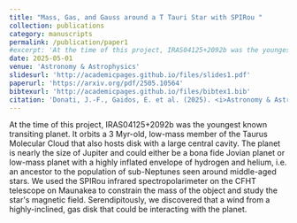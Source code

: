```yaml
---
title: "Mass, Gas, and Gauss around a T Tauri Star with SPIRou "
collection: publications
category: manuscripts
permalink: /publication/paper1
#excerpt: 'At the time of this project, IRAS04125+2092b was the youngest known transiting planet.  It orbits a 3 Myr-old, low-mass member of the Taurus Molecular Cloud that also hosts disk with a large central cavity.  The planet is nearly the size of Jupiter and could either be a bona fide Jovian planet or low-mass planet with a highly inflated envelope of hydrogen and helium, i.e. an ancestor to the population of sub-Neptunes seen around middle-aged stars.  We used the SPIRou infrared spectropolarimeter on the CFHT telescope on Maunakea to constrain the mass of the object and study the star's magnetic field.  Serendipitously, we discovered that a wind from a highly-inclined, gas disk that could be interacting with the planet.'
date: 2025-05-01
venue: 'Astronomy & Astrophysics'
slidesurl: 'http://academicpages.github.io/files/slides1.pdf'
paperurl: 'https://arxiv.org/pdf/2505.10564'
bibtexurl: 'http://academicpages.github.io/files/bibtex1.bib'
citation: 'Donati, J.-F., Gaidos, E. et al. (2025). <i>Astronomy & Astrophysics</i> 698, L14.'
---
```

At the time of this project, IRAS04125+2092b was the youngest known transiting planet.  It orbits a 3 Myr-old, low-mass member of the Taurus Molecular Cloud that also hosts disk with a large central cavity.  The planet is nearly the size of Jupiter and could either be a bona fide Jovian planet or low-mass planet with a highly inflated envelope of hydrogen and helium, i.e. an ancestor to the population of sub-Neptunes seen around middle-aged stars.  We used the SPIRou infrared spectropolarimeter on the CFHT telescope on Maunakea to constrain the mass of the object and study the star's magnetic field.  Serendipitously, we discovered that a wind from a highly-inclined, gas disk that could be interacting with the planet.
